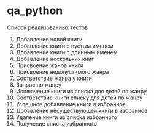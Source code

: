 # qa_python

Список реализованных тестов

1. Добавление новой книги
2. Добавление книги с пустым именем
3. Добавление книги с длинным именем
4. Добавление нескольких книг
5. Присвоение жанра книги
6. Присвоение недопустимого жанра
7. Соответствие жанра у книги
8. Запрос по жанру
9. Исключение книги из списка для детей по жанру
10. Соответствие книги списку для детей по жанру
11. Успешное добавление книги в избранное
12. Добавление несуществующей книги в избранное
13. Удаление книги из списка избранного
14. Получение списка избранного
